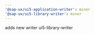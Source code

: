```yaml
---
'@sap-ux/ui5-application-writer': minor
'@sap-ux/ui5-library-writer': minor
---
```


adds new writer ui5-library-writer
